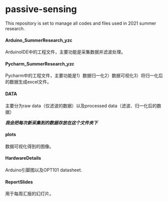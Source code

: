 # passive-sensing
This repository is set to manage all codes and files used in 2021 summer research.

#### Arduino_SummerResearch_yzc
ArduinoIDE中的工程文件，主要功能是采集数据并滤波处理。

#### Pycharm_SummerResearch_yzc
Pycharm中的工程文件，主要功能是1）数据归一化2）数据可视化3）将归一化后的数据生成excel文件。

#### DATA
主要分为raw data（仅滤波的数据）以及processed data（滤波、归一化后的数据）

***我会把每次新采集到的数据存放在这个文件夹下***

#### plots
数据可视化得到的图像。

#### HardwareDetails
Arduino引脚图以及OPT101 datasheet.

#### ReportSlides
用于每周汇报的幻灯片。
